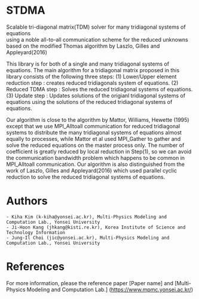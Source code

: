 # STDMA

Scalable tri-diagonal matrix(TDM) solver for many tridiagonal systems of equations  
using a noble all-to-all communication scheme for the reduced unknowns based on
the modified Thomas algorithm by Laszlo, Gilles and Appleyard(2016)

This library is for both of a single and many tridiagonal systems of equations.
The main algorithm for a tridiagonal matrix proposed in this library consists of the following three steps: 
    (1) Lower/Upper element reduction step : creates reduced tridiagonals system of equations.
    (2) Reduced TDMA step : Solves the reduced tridiagonal systems of equations.
    (3) Update step : Updates solutions of the origianl tridiagonal systems of equations
                      using the solutions of the reduced tridiagonal systems of equations.

Our algorithm is close to the algorithm by Mattor, Williams, Hewette (1995) except that
we use MPI_Alltoall communication for reduced tridiagonal systems to distribute 
the many tridiagonal systems of equations almost equally to processes, while Mattor et al
used MPI_Gather to gather and solve the reduced equations on the master process only.
The number of coefficient is greatly reduced by local reduction in Step(1), so we can avoid
the communication bandwidth problem which happens to be common in MPI_Alltoall communication.
Our algorithm is also distinguished from the work of Laszlo, Gilles and Appleyard(2016) which
used parallel cyclic reduction to solve the reduced tridiagonal systems of equations.

# Authors      
    - Kiha Kim (k-kiha@yonsei.ac.kr), Multi-Physics Modeling and Computation Lab., Yonsei University
    - Ji-Hoon Kang (jhkang@kisti.re.kr), Korea Institute of Science and Technology Information
    - Jung-Il Choi (jic@yonsei.ac.kr), Multi-Physics Modeling and Computation Lab., Yonsei University

# References
For more information, please the reference paper [Paper name] and [Multi-Physics Modeling and Computation Lab.] (https://www.mpmc.yonsei.ac.kr/)
